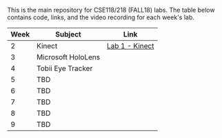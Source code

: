 This is the main repository for CSE118/218 (FALL18) labs. The table below contains code, links, and the video recording for each week's lab.

| Week | Subject            | Link |
|------|--------------------|------|
| 2    | Kinect             | [Lab 1 - Kinect](lab1-kinect)     |
| 3    | Microsoft HoloLens |      |
| 4    | Tobii Eye Tracker  |      |
| 5    | TBD                |      |
| 6    | TBD                |      |
| 7    | TBD                |      |
| 8    | TBD                |      |
| 9    | TBD                |      |
